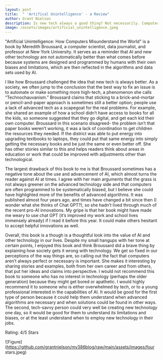 ```yaml
---
layout: post
title:  " 'Artifical Unintelligence' - a Review"
author: Grant Nielson
description: Is new tech always a good thing? Not necessarily. Computers get it wrong a lot more than we think.
image: /assets/images/artificial_unintelligence.jpeg
---
```


"Artificial Unintelligence: How Computers Misunderstand the World" is a book by Meredith Broussard, a computer scientist, data journalist, and professor at New York University. It serves as a reminder that AI and new other technology are not automatically better than what comes before because systems are designed and programmed by humans with their own biases and limitations, which are then reflected in the algorithms and data sets used by AI.

I like how Broussard challenged the idea that new tech is always better. As a society, we often jump to the conclusion that the best way to fix an issue is to automate or make something more high-tech, a phenomenon she calls “Technochauvanism.” Broussard claims that sticking to a brick-and-mortar or pencil-and-paper approach is sometimes still a better option; people use a lack of advanced tech as a scapegoat for the real problems. For example, she shared an example of how a school didn’t have access to books for all the kids, so someone suggested that they go digital, and get each kid their own computer. Broussard in this scenario disagreed- the problem isn’t that paper books weren’t working, it was a lack of coordination to get children the resources they needed. If the district was able to put energy into upgrading textbooks to laptops, they could put that same energy into simply getting the necessary books and be just the same or even better off. She has other stories similar to this and helps readers think about areas in education or work that could be improved with adjustments other than technological. 

The largest drawback of this book to me is that Broussard sometimes has a negative tone about the use and advancement of AI, which almost turns the reader against AI at times. I agree with her main arguments that the grass is not always greener on the advanced technology side and that computers are often programmed to be systematically biased, but I believe she could have highlighted more of the benefits of advanced algorithms. It was published almost four years ago, and times have changed a bit since then (I wonder what she thinks of Chat GPT?), so she hadn’t lived through much of the recent pro-AI innovations. My gripe is that her book might have made me weary to use chat GPT (it’s improved my work and school lives immensely already) if I read it before this year. It could make others hesitant to accept helpful innovations as well.

Overall, this book is a though is a thoughtful look into the value of AI and other technology in our lives. Despite my small hangups with her tone at certain points, I enjoyed this book and think Broussard did a brave thing by explaining how society gets it wrong with technology. We get so fixed in our perceptions of the way things are, so calling out the fact that computers aren’t always perfect or necessary is important. She makes it interesting by sharing stories and examples, both from her own career and from others, that put her ideas and claims into perspective. I would not recommend this book to someone who has no interest in technology (perhaps the older generation) because they might get bored or apathetic. I would highly recommend it to someone who is either overwhelmed by tech, or to a young professional interested in the capabilities of AI. It would be good for the first type of person because it could help them understand when advanced algorithms are necessary and when solutions could be found in other ways. The second, tech-savvy person could very well be creating new technology one day, so it would be good for them to understand its limitations and biases, or at the least understand when to employ new technology in their jobs. 

Rating: 4/5 Stars

![Figure](https://github.com/grantnielson/my386blog/raw/main/assets/images/four stars.jpeg)

